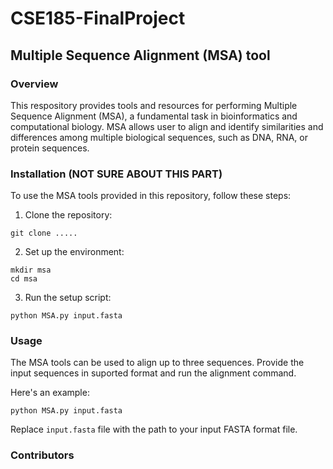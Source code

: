 # CSE185-FinalProject
## Multiple Sequence Alignment (MSA) tool
### Overview 
This respository provides tools and resources for performing Multiple Sequence Alignment (MSA), a fundamental task in bioinformatics and computational biology. MSA allows user to align and identify similarities and differences among multiple biological sequences, such as DNA, RNA, or protein sequences. 

### Installation (NOT SURE ABOUT THIS PART)
To use the MSA tools provided in this repository, follow these steps:
1. Clone the repository:

`git clone .....`

2. Set up the environment:
```
mkdir msa 
cd msa
```
3. Run the setup script: 

`python MSA.py input.fasta`

### Usage 
The MSA tools can be used to align up to three sequences. Provide the input sequences in suported format and run the alignment command. 

Here's an example:

`python MSA.py input.fasta`

Replace `input.fasta` file with the path to your input FASTA format file. 

### Contributors 

